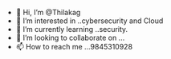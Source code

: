 - 👋 Hi, I’m @Thilakag
- 👀 I’m interested in ..cybersecurity and Cloud
- 🌱 I’m currently learning ..security.
- 💞️ I’m looking to collaborate on ...
- 📫 How to reach me ...9845310928

<!---
Thilak092/Thilak092 is a ✨ special ✨ repository because its `README.md` (this file) appears on your GitHub profile.
You can click the Preview link to take a look at your changes.
--->
